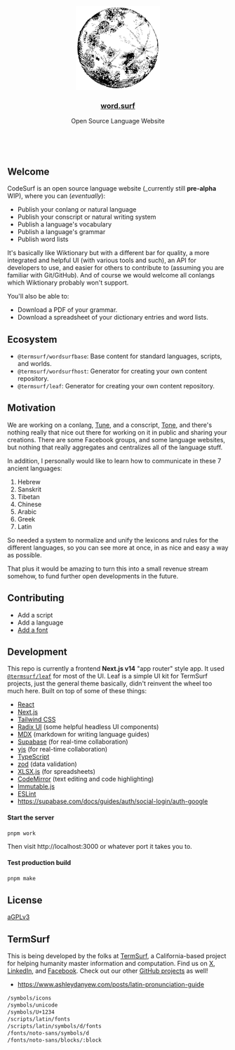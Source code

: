 <br/>
<br/>
<br/>
<br/>
<br/>
<br/>
<br/>

<p align='center'>
  <a href="https://word.surf">
    <img src='https://github.com/termsurf/word.surf/blob/make/moon.svg?raw=true' height='192'/>
  </a>
</p>

<h3 align='center'>
  <a href="https://word.surf">word.surf</a>
</h3>
<p align='center'>
  Open Source Language Website
</p>

<br/>
<br/>
<br/>

## Welcome

CodeSurf is an open source language website (_currently still **pre-alpha** WIP), where you can (_eventually_):

- Publish your conlang or natural language
- Publish your conscript or natural writing system
- Publish a language's vocabulary
- Publish a language's grammar
- Publish word lists

It's basically like Wiktionary but with a different bar for quality, a more integrated and helpful UI (with various tools and such), an API for developers to use, and easier for others to contribute to (assuming you are familiar with Git/GitHub). And of course we would welcome all conlangs which Wiktionary probably won't support.

You'll also be able to:

- Download a PDF of your grammar.
- Download a spreadsheet of your dictionary entries and word lists.

## Ecosystem

- `@termsurf/wordsurfbase`: Base content for standard languages, scripts, and worlds.
- `@termsurf/wordsurfhost`: Generator for creating your own content repository.
- `@termsurf/leaf`: Generator for creating your own content repository.

## Motivation

We are working on a conlang, [Tune](https://github.com/termsurf/tune), and a conscript, [Tone](https://github.com/termsurf/tone), and there's nothing really that nice out there for working on it in public and sharing your creations. There are some Facebook groups, and some language websites, but nothing that really aggregates and centralizes all of the language stuff.

In addition, I personally would like to learn how to communicate in these 7 ancient languages:

1. Hebrew
2. Sanskrit
3. Tibetan
4. Chinese
5. Arabic
6. Greek
7. Latin

So needed a system to normalize and unify the lexicons and rules for the different languages, so you can see more at once, in as nice and easy a way as possible.

That plus it would be amazing to turn this into a small revenue stream somehow, to fund further open developments in the future.

## Contributing

- Add a script
- Add a language
- [Add a font](https://github.com/termsurf/word.surf/issues/new?assignees=termhare&labels=font%2Ctriage&projects=&template=font.yaml&title=%5BFont%5D%3A+)

## Development

This repo is currently a frontend **Next.js v14** "app router" style app. It used [`@termsurf/leaf`](https://github.com/termsurf/leaf) for most of the UI. Leaf is a simple UI kit for TermSurf projects, just the general theme basically, didn't reinvent the wheel too much here. Built on top of some of these things:

- [React](https://react.dev/)
- [Next.js](https://nextjs.org/)
- [Tailwind CSS](https://tailwindcss.com/)
- [Radix UI](https://www.radix-ui.com/) (some helpful headless UI components)
- [MDX](https://mdxjs.com/) (markdown for writing language guides)
- [Supabase](https://supabase.com/) (for real-time collaboration)
- [yjs](https://docs.yjs.dev/) (for real-time collaboration)
- [TypeScript](https://www.typescriptlang.org/)
- [zod](https://zod.dev/) (data validation)
- [XLSX.js](https://github.com/SheetJS/sheetjs) (for spreadsheets)
- [CodeMirror](https://github.com/codemirror/codemirror5) (text editing and code highlighting)
- [Immutable.js](https://immutable-js.com/)
- [ESLint](https://eslint.org/)
- https://supabase.com/docs/guides/auth/social-login/auth-google

#### Start the server

```bash
pnpm work
```

Then visit http://localhost:3000 or whatever port it takes you to.

#### Test production build

```bash
pnpm make
```

## License

[aGPLv3](https://en.wikipedia.org/wiki/GNU_Affero_General_Public_License)

## TermSurf

This is being developed by the folks at [TermSurf](https://term.surf), a
California-based project for helping humanity master information and
computation. Find us on [X](https://x.com/termsurf),
[LinkedIn](https://www.linkedin.com/company/termsurf), and
[Facebook](https://www.facebook.com/termsurf). Check out our other
[GitHub projects](https://github.com/termsurf) as well!

- https://www.ashleydanyew.com/posts/latin-pronunciation-guide

```
/symbols/icons
/symbols/unicode
/symbols/U+1234
/scripts/latin/fonts
/scripts/latin/symbols/d/fonts
/fonts/noto-sans/symbols/d
/fonts/noto-sans/blocks/:block
```
